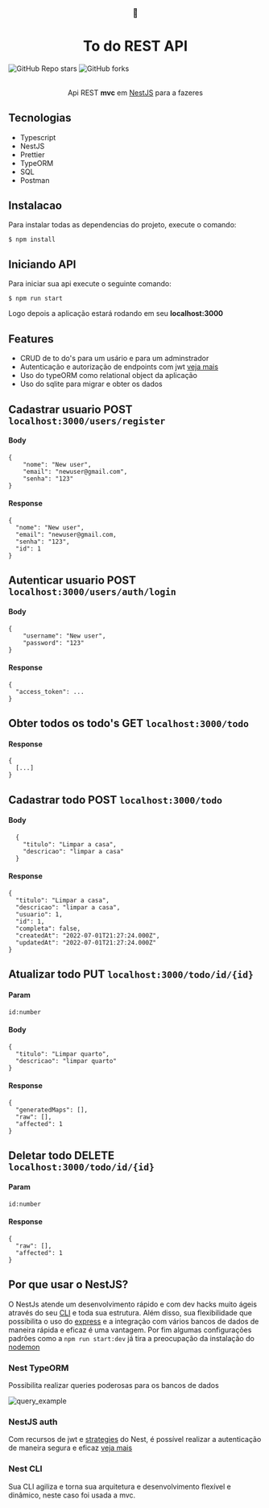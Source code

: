 <div align="center">

  <h3>📓</h3>

  # **To do REST API**
  
</div>

<div>
  <img alt="GitHub Repo stars" src="https://img.shields.io/github/stars/JeanMenezees/todo.api?style=for-the-badge">  <img alt="GitHub forks" src="https://img.shields.io/github/forks/JeanMenezees/todo.api?style=for-the-badge">
</div>

<br>

<div align="center">

Api REST **mvc** em [NestJS](https://nestjs.com/) para a fazeres

</div>

## Tecnologias

- Typescript
- NestJS
- Prettier
- TypeORM
- SQL
- Postman

## Instalacao

Para instalar todas as dependencias do projeto, execute o comando:

```
$ npm install
```

## Iniciando API

Para iniciar sua api execute o seguinte comando:

```
$ npm run start
```

Logo depois a aplicação estará rodando em seu **localhost:3000**

## Features

- CRUD de to do's para um usário e para um adminstrador
- Autenticação e autorização de endpoints com jwt [veja mais](https://docs.nestjs.com/security/authentication)
- Uso do typeORM como relational object da aplicação
- Uso do sqlite para migrar e obter os dados

## Cadastrar usuario **POST** ```localhost:3000/users/register```

#### Body 

```
{
    "nome": "New user",
    "email": "newuser@gmail.com",
    "senha": "123"
}
```

#### Response

```
{
  "nome": "New user",
  "email": "newuser@gmail.com,
  "senha": "123",
  "id": 1
}
```

## Autenticar usuario **POST** ```localhost:3000/users/auth/login```

#### Body 

```
{
    "username": "New user",
    "password": "123"
}
```

#### Response

```
{
  "access_token": ...
}
```

## Obter todos os todo's **GET** ```localhost:3000/todo```

#### Response

```
{
  [...]
}
```

## Cadastrar todo **POST** ```localhost:3000/todo```

#### Body 

```
  {
    "titulo": "Limpar a casa",
    "descricao": "limpar a casa"
  }
```

#### Response

```
{
  "titulo": "Limpar a casa",
  "descricao": "limpar a casa",
  "usuario": 1,
  "id": 1,
  "completa": false,
  "createdAt": "2022-07-01T21:27:24.000Z",
  "updatedAt": "2022-07-01T21:27:24.000Z"
}
```

## Atualizar todo **PUT** ```localhost:3000/todo/id/{id}```

#### Param

```id:number```

#### Body

```
{
  "titulo": "Limpar quarto",
  "descricao": "limpar quarto"
}
```

#### Response

```
{
  "generatedMaps": [],
  "raw": [],
  "affected": 1
}
```

## Deletar todo **DELETE** ```localhost:3000/todo/id/{id}```

#### Param 

```id:number```

#### Response

```
{
  "raw": [],
  "affected": 1
}
```

## Por que usar o NestJS?

O NestJs atende um desenvolvimento rápido e com dev hacks muito ágeis através do seu [CLI](https://docs.nestjs.com/cli/overview) e toda sua estrutura. Além disso, sua flexibilidade que possibilita o uso do [express](https://expressjs.com/pt-br/) e a integração com vários bancos de dados de maneira rápida e eficaz é uma vantagem. Por fim algumas configurações padrões como a ```npm run start:dev``` já tira a preocupação da instalação do [nodemon](https://www.npmjs.com/package/nodemon)

### Nest TypeORM

Possibilita realizar queries poderosas para os bancos de dados

![query_example](img/nest_query_example-1.png)

### NestJS auth

Com recursos de jwt e [strategies](https://docs.nestjs.com/microservices/custom-transport#creating-a-strategy) do Nest, é possível realizar a autenticação de maneira segura e eficaz [veja mais](https://docs.nestjs.com/security/authentication)

### Nest CLI

Sua CLI agiliza e torna sua arquitetura e desenvolvimento flexível e dinâmico, neste caso foi usada a mvc.
